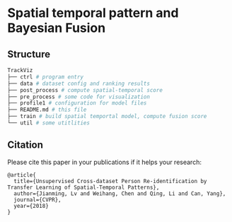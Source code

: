 # Spatial temporal pattern and Bayesian Fusion

## Structure

```bash
TrackViz
├── ctrl # program entry
├── data # dataset config and ranking results
├── post_process # compute spatial-temporal score
├── pre_process # some code for visualization
├── profile1 # configuration for model files
├── README.md # this file
├── train # build spatial temportal model, compute fusion score
└── util # some utitlities
```


## Citation

Please cite this paper in your publications if it helps your research:

```
@article{
  title={Unsupervised Cross-dataset Person Re-identification by Transfer Learning of Spatial-Temporal Patterns},
  author={Jianming, Lv and Weihang, Chen and Qing, Li and Can, Yang},
  journal={CVPR},
  year={2018}
}
```
